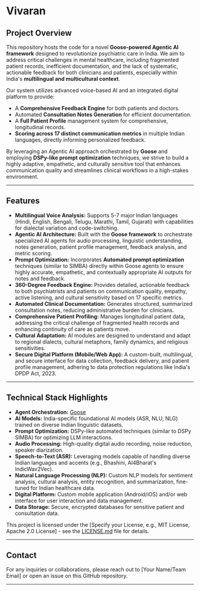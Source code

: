 # Vivaran

## Project Overview

This repository hosts the code for a novel **Goose-powered Agentic AI framework** designed to revolutionize psychiatric care in India. We aim to address critical challenges in mental healthcare, including fragmented patient records, inefficient documentation, and the lack of systematic, actionable feedback for both clinicians and patients, especially within India's **multilingual and multicultural context**.

Our system utilizes advanced voice-based AI and an integrated digital platform to provide:

  * A **Comprehensive Feedback Engine** for both patients and doctors.
  * Automated **Consultation Notes Generation** for efficient documentation.
  * A **Full Patient Profile** management system for comprehensive, longitudinal records.
  * **Scoring across 17 distinct communication metrics** in multiple Indian languages, directly informing personalized feedback.

By leveraging an Agentic AI approach orchestrated by **Goose** and employing **DSPy-like prompt optimization** techniques, we strive to build a highly adaptive, empathetic, and culturally sensitive tool that enhances communication quality and streamlines clinical workflows in a high-stakes environment.

-----

## Features

  * **Multilingual Voice Analysis:** Supports 5-7 major Indian languages (Hindi, English, Bengali, Telugu, Marathi, Tamil, Gujarati) with capabilities for dialectal variation and code-switching.
  * **Agentic AI Architecture:** Built with the **Goose framework** to orchestrate specialized AI agents for audio processing, linguistic understanding, notes generation, patient profile management, feedback analysis, and metric scoring.
  * **Prompt Optimization:** Incorporates **Automated prompt optimization** techniques (similar to SIMBA) directly within Goose agents to ensure highly accurate, empathetic, and contextually appropriate AI outputs for notes and feedback.
  * **360-Degree Feedback Engine:** Provides detailed, actionable feedback to both psychiatrists and patients on communication quality, empathy, active listening, and cultural sensitivity based on 17 specific metrics.
  * **Automated Clinical Documentation:** Generates structured, summarized consultation notes, reducing administrative burden for clinicians.
  * **Comprehensive Patient Profiling:** Manages longitudinal patient data, addressing the critical challenge of fragmented health records and enhancing continuity of care as patients move.
  * **Cultural Adaptation:** AI modules are designed to understand and adapt to regional dialects, cultural metaphors, family dynamics, and religious sensitivities.
  * **Secure Digital Platform (Mobile/Web App):** A custom-built, multilingual, and secure interface for data collection, feedback delivery, and patient profile management, adhering to data protection regulations like India's DPDP Act, 2023.

-----

## Technical Stack Highlights

  * **Agent Orchestration:** [Goose](https://github.com/block/goose)
  * **AI Models:** India-specific foundational AI models (ASR, NLU, NLG) trained on diverse Indian linguistic datasets.
  * **Prompt Optimization:** DSPy-like automated techniques (similar to DSPy SIMBA) for optimizing LLM interactions.
  * **Audio Processing:** High-quality digital audio recording, noise reduction, speaker diarization.
  * **Speech-to-Text (ASR):** Leveraging models capable of handling diverse Indian languages and accents (e.g., Bhashini, AI4Bharat's IndicWav2Vec).
  * **Natural Language Processing (NLP):** Custom NLP models for sentiment analysis, cultural analysis, entity recognition, and summarization, fine-tuned for Indian healthcare data.
  * **Digital Platform:** Custom mobile application (Android/iOS) and/or web interface for user interaction and data management.
  * **Data Storage:** Secure, encrypted databases for sensitive patient and consultation data.

This project is licensed under the [Specify your License, e.g., MIT License, Apache 2.0 License] - see the [LICENSE.md](LICENSE.md) file for details.

-----

## Contact

For any inquiries or collaborations, please reach out to [Your Name/Team Email] or open an issue on this GitHub repository.

-----

